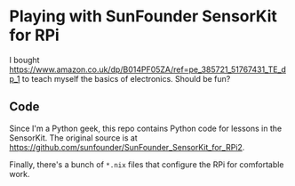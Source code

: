 # Playing with SunFounder SensorKit for RPi

I bought https://www.amazon.co.uk/dp/B014PF05ZA/ref=pe_385721_51767431_TE_dp_1 to teach myself the basics of electronics. Should be fun?

## Code

Since I'm a Python geek, this repo contains Python code for lessons in the SensorKit. The original source is at https://github.com/sunfounder/SunFounder_SensorKit_for_RPi2. 

Finally, there's a bunch of `*.nix` files that configure the RPi for comfortable work. 
